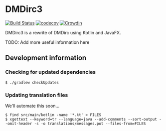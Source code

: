 # DMDirc3

[![Build Status](https://cloud.drone.io/api/badges/DMDirc/dmdirc3/status.svg)](https://cloud.drone.io/DMDirc/dmdirc3)
[![codecov](https://codecov.io/gh/DMDirc/dmdirc3/branch/master/graph/badge.svg)](https://codecov.io/gh/DMDirc/dmdirc3)
[![Crowdin](https://d322cqt584bo4o.cloudfront.net/dmdirc/localized.svg)](https://crowdin.com/project/dmdirc)

DMDirc3 is a rewrite of DMDirc using Kotlin and JavaFX.

TODO: Add more useful information here

## Development information

### Checking for updated dependencies

```console
$ ./gradlew checkUpdates
```

### Updating translation files

We'll automate this soon...

```console
$ find src/main/kotlin -name '*.kt' > FILES
$ xgettext --keyword=tr --language=java --add-comments --sort-output --omit-header -s -o translations/messages.pot --files-from=FILES
```
